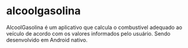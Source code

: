 # alcoolgasolina


AlcoolGasolina é um aplicativo que calcula o combustivel adequado ao veículo de acordo com os valores informados pelo usuário.
Sendo desenvolvido em Android nativo.

